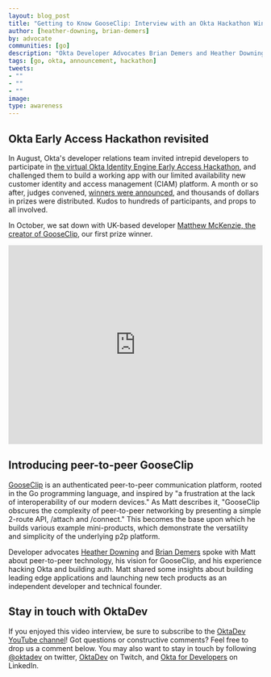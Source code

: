 ```yaml
---
layout: blog_post
title: "Getting to Know GooseClip: Interview with an Okta Hackathon Winner"
author: [heather-downing, brian-demers]
by: advocate
communities: [go]
description: "Okta Developer Advocates Brian Demers and Heather Downing in conversation with Matthew McKenzie, developer of GooseClip, a peer-to-peer app which took first prize in the Okta's Identity Engine Hackathon."
tags: [go, okta, announcement, hackathon]
tweets:
- ""
- ""
- ""
image:
type: awareness 
---
```


## Okta Early Access Hackathon revisited

In August, Okta's developer relations team invited intrepid developers to participate in [the virtual Okta Identity Engine Early Access Hackathon](https://developer.okta.com/blog/2021/08/11/okta-identity-engine-early-access-hackathon), and challenged them to build a working app with our limited availability new customer identity and access management (CIAM) platform. A month or so after, judges convened, [winners were announced](https://developer.okta.com/blog/2021/09/28/okta-hackathon-2021-winners), and thousands of dollars in prizes were distributed. Kudos to hundreds of participants, and props to all involved. 

In October, we sat down with UK-based developer [Matthew McKenzie, the creator of GooseClip](https://devpost.com/software/gooseclip), our first prize winner. 

<div style="text-align: center; margin-bottom: 1.25rem">
<iframe width="700" height="394" style="max-width: 100%" src="https://www.youtube.com/embed/aLSda4LMgy8" frameborder="0" allow="accelerometer; autoplay; encrypted-media; gyroscope; picture-in-picture" allowfullscreen></iframe>
</div>

## Introducing peer-to-peer GooseClip 

[GooseClip](https://devpost.com/software/gooseclip) is an authenticated peer-to-peer communication platform, rooted in the Go programming language, and inspired by "a frustration at the lack of interoperability of our modern devices." As Matt describes it, "GooseClip obscures the complexity of peer-to-peer networking by presenting a simple 2-route API, /attach and /connect." This becomes the base upon which he builds various example mini-products, which demonstrate the versatility and simplicity of the underlying p2p platform. 

Developer advocates [Heather Downing](https://twitter.com/quorralyne) and [Brian Demers](https://twitter.com/briandemers) spoke with Matt about peer-to-peer technology, his vision for GooseClip, and his experience hacking Okta and building auth. Matt shared some insights about building leading edge applications and launching new tech products as an independent developer and technical founder. 

## Stay in touch with OktaDev

If you enjoyed this video interview, be sure to subscribe to the [OktaDev YouTube channel](https://www.youtube.com/oktadev)! Got questions or constructive comments? Feel free to drop us a comment below. You may also want to stay in touch by following [@oktadev](https://twitter.com/oktadev) on twitter, [OktaDev](https://www.twitch.tv/oktadev) on Twitch, and [Okta for Developers](https://www.linkedin.com/company/oktadev/7352/) on LinkedIn. 
